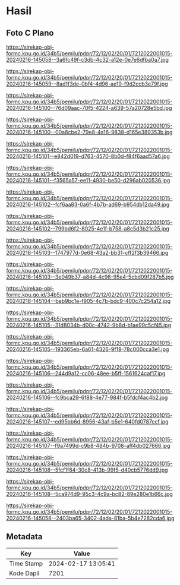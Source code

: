 # Hasil

## Foto C Plano

https://sirekap-obj-formc.kpu.go.id/34b5/pemilu/pdpr/72/12/02/20/01/7212022001015-20240216-145058--3a6fc49f-c3db-4c32-a12e-0e7e6dfba0a7.jpg

https://sirekap-obj-formc.kpu.go.id/34b5/pemilu/pdpr/72/12/02/20/01/7212022001015-20240216-145059--8ad1f3de-0bf4-4d96-ae19-f9d2ccb3e79f.jpg

https://sirekap-obj-formc.kpu.go.id/34b5/pemilu/pdpr/72/12/02/20/01/7212022001015-20240216-145100--76d09aac-70f5-4224-a639-57a20728e5bd.jpg

https://sirekap-obj-formc.kpu.go.id/34b5/pemilu/pdpr/72/12/02/20/01/7212022001015-20240216-145100--00a8cbe2-79e8-4a16-9838-d165e389353b.jpg

https://sirekap-obj-formc.kpu.go.id/34b5/pemilu/pdpr/72/12/02/20/01/7212022001015-20240216-145101--e842d019-d763-4570-8b0d-f84f6aad57a6.jpg

https://sirekap-obj-formc.kpu.go.id/34b5/pemilu/pdpr/72/12/02/20/01/7212022001015-20240216-145101--f3565a57-ee11-4930-be50-d296ab020536.jpg

https://sirekap-obj-formc.kpu.go.id/34b5/pemilu/pdpr/72/12/02/20/01/7212022001015-20240216-145102--fcf6aa83-0a6f-4b7b-ad69-b954db12da49.jpg

https://sirekap-obj-formc.kpu.go.id/34b5/pemilu/pdpr/72/12/02/20/01/7212022001015-20240216-145102--799bd6f2-8025-4e1f-b758-a8c5d3b21c25.jpg

https://sirekap-obj-formc.kpu.go.id/34b5/pemilu/pdpr/72/12/02/20/01/7212022001015-20240216-145103--1747977d-0e68-43a2-bb31-cff2f3b39466.jpg

https://sirekap-obj-formc.kpu.go.id/34b5/pemilu/pdpr/72/12/02/20/01/7212022001015-20240216-145103--3e049b37-a84d-4c98-95e4-5cbd09f287b5.jpg

https://sirekap-obj-formc.kpu.go.id/34b5/pemilu/pdpr/72/12/02/20/01/7212022001015-20240216-145104--beb9bc1e-f905-4c7b-bdc9-400c7c254a12.jpg

https://sirekap-obj-formc.kpu.go.id/34b5/pemilu/pdpr/72/12/02/20/01/7212022001015-20240216-145105--31d8034b-d00c-4742-9b8d-b1ae99c5cf45.jpg

https://sirekap-obj-formc.kpu.go.id/34b5/pemilu/pdpr/72/12/02/20/01/7212022001015-20240216-145105--193365eb-6a61-4326-9f19-78c000cca3e1.jpg

https://sirekap-obj-formc.kpu.go.id/34b5/pemilu/pdpr/72/12/02/20/01/7212022001015-20240216-145106--244d9a12-cc06-48ee-b5ff-1561624caf17.jpg

https://sirekap-obj-formc.kpu.go.id/34b5/pemilu/pdpr/72/12/02/20/01/7212022001015-20240216-145106--fc9bca29-6f88-4e77-984f-b5fdcf4ac4b2.jpg

https://sirekap-obj-formc.kpu.go.id/34b5/pemilu/pdpr/72/12/02/20/01/7212022001015-20240216-145107--ed95bb6d-8956-43af-b5e1-640fd0787ccf.jpg

https://sirekap-obj-formc.kpu.go.id/34b5/pemilu/pdpr/72/12/02/20/01/7212022001015-20240216-145107--f9a7499d-c9b8-484b-9708-aff4db027666.jpg

https://sirekap-obj-formc.kpu.go.id/34b5/pemilu/pdpr/72/12/02/20/01/7212022001015-20240216-145108--5fcf1f84-30c8-413b-99f5-d40cb5776dd9.jpg

https://sirekap-obj-formc.kpu.go.id/34b5/pemilu/pdpr/72/12/02/20/01/7212022001015-20240216-145108--5ca974d9-95c3-4c9a-bc82-89e280e1b66c.jpg

https://sirekap-obj-formc.kpu.go.id/34b5/pemilu/pdpr/72/12/02/20/01/7212022001015-20240216-145058--2403ba65-3402-4ada-81ba-5b4e7282cda6.jpg


## Metadata

| Key        | Value               |
| ---------- | ------------------- |
| Time Stamp | 2024-02-17 13:05:41 |
| Kode Dapil | 7201                |



